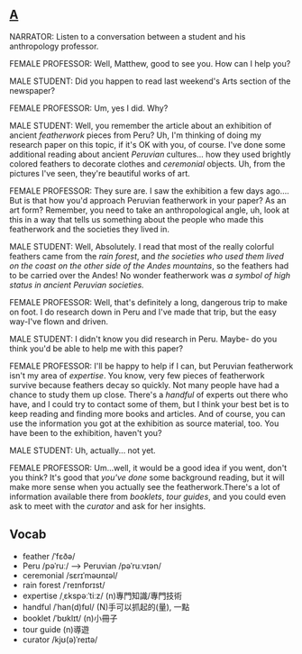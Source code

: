 ## [A](https://img.kmf.com/toefl/listening/audio/350e28015602437d30cb45721593bed9.mp3)

NARRATOR: Listen to a conversation between a student and his anthropology professor.

FEMALE PROFESSOR: Well, Matthew, good to see you. How can I help you?

MALE STUDENT: Did you happen to read last weekend's Arts section of the newspaper?

FEMALE PROFESSOR: Um, yes I did. Why?

MALE STUDENT: Well, you remember the article about an exhibition of ancient *featherwork* pieces from Peru? Uh, I'm thinking of doing my research paper on this topic, if it's OK with you, of course. I've done some additional reading about ancient *Peruvian* cultures... how they used brightly colored feathers to decorate clothes and *ceremonial* objects. Uh, from the pictures I've seen, they're beautiful works of art.

FEMALE PROFESSOR: They sure are. I saw the exhibition a few days ago.... But is that how you'd approach Peruvian featherwork in your paper? As an art form? Remember, you need to take an anthropological angle, uh, look at this in a way that tells us something about the people who made this featherwork and the societies they lived in.

MALE STUDENT: Well, Absolutely. I read that most of the really colorful feathers came from the *rain forest*, and *the societies who used them lived on the coast on the other side of the Andes mountains*, so the feathers had to be carried over the Andes! No wonder featherwork was *a symbol of high status in ancient Peruvian societies.*

FEMALE PROFESSOR: Well, that's definitely a long, dangerous trip to make on foot. I do research down in Peru and I've made that trip, but the easy way-I've flown and driven.

MALE STUDENT: I didn't know you did research in Peru. Maybe- do you think you'd be able to help me with this paper?

FEMALE PROFESSOR: I'll be happy to help if I can, but Peruvian featherwork isn't my area of *expertise*. You know, very few pieces of featherwork survive because feathers decay so quickly. Not many people have had a chance to study them up close. There's a *handful* of experts out there who have, and I could try to contact some of them, but I think your best bet is to keep reading and finding more books and articles. And of course, you can use the information you got at the exhibition as source material, too. You have been to the exhibition, haven't you?

MALE STUDENT: Uh, actually... not yet.

FEMALE PROFESSOR: Um...well, it would be a good idea if you went, don't you think? It's good that *you've done* some background reading, but it will make more sense when you actually see the featherwork.There's a lot of information available there from *booklets*, *tour guides*, and you could even ask to meet with the *curator* and ask for her insights.

## Vocab
- feather /ˈfɛðə/ 
- Peru /pəˈruː/ --> Peruvian /pəˈruːvɪən/ 
- ceremonial /sɛrɪˈməʊnɪəl/
- rain forest /ˈreɪnfɒrɪst/ 
- expertise /ˌɛkspəːˈtiːz/ (n)專門知識/專門技術
- handful /ˈhan(d)fʊl/ (N)手可以抓起的(量), 一點
- booklet /ˈbʊklɪt/ (n)小冊子
- tour guide (n)導遊
- curator /kjʊ(ə)ˈreɪtə/ 